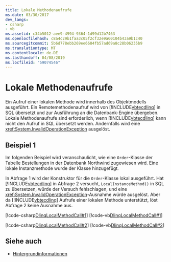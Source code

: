 ```yaml
---
title: Lokale Methodenaufrufe
ms.date: 03/30/2017
dev_langs:
- csharp
- vb
ms.assetid: c34b5012-aee9-4994-9364-1d99d12b7463
ms.openlocfilehash: c8a4c29b1faa3c05f2cf32e9a60104b43a9b1c40
ms.sourcegitcommit: 5b6d778ebb269ee6684fb57ad69a8c28b06235b9
ms.translationtype: MT
ms.contentlocale: de-DE
ms.lasthandoff: 04/08/2019
ms.locfileid: "59074546"
---
```

# <a name="local-method-calls"></a>Lokale Methodenaufrufe
Ein Aufruf einer lokalen Methode wird innerhalb des Objektmodells ausgeführt. Ein Remotemethodenaufruf wird von [!INCLUDE[vbtecdlinq](../../../../../../includes/vbtecdlinq-md.md)] in SQL übersetzt und zur Ausführung an die Datenbank-Engine übergeben. Lokale Methodenaufrufe sind erforderlich, wenn [!INCLUDE[vbtecdlinq](../../../../../../includes/vbtecdlinq-md.md)] kann nicht den Aufruf in SQL übersetzt werden. Andernfalls wird eine <xref:System.InvalidOperationException> ausgelöst.  
  
## <a name="example-1"></a>Beispiel 1  
 Im folgenden Beispiel wird veranschaulicht, wie eine `Order`-Klasse der Tabelle Bestellungen in der Datenbank Northwind zugewiesen wird. Eine lokale Instanzmethode wurde der Klasse hinzugefügt.  
  
 In Abfrage 1 wird der Konstruktor für die `Order`-Klasse lokal ausgeführt. Hat [!INCLUDE[vbtecdlinq](../../../../../../includes/vbtecdlinq-md.md)] in Abfrage 2 versucht, `LocalInstanceMethod()` in SQL zu übersetzen, würde der Versuch fehlschlagen, und eine <xref:System.InvalidOperationException>-Ausnahme würde ausgelöst. Aber da [!INCLUDE[vbtecdlinq](../../../../../../includes/vbtecdlinq-md.md)] Aufrufe einer lokalen Methode unterstützt, löst Abfrage 2 keine Ausnahme aus.  
  
 [!code-csharp[DlinqLocalMethodCall#1](../../../../../../samples/snippets/csharp/VS_Snippets_Data/DLinqLocalMethodCall/cs/Program.cs#1)]
 [!code-vb[DlinqLocalMethodCall#1](../../../../../../samples/snippets/visualbasic/VS_Snippets_Data/DLinqLocalMethodCall/vb/Module1.vb#1)]  
  
 [!code-csharp[DlinqLocalMethodCall#2](../../../../../../samples/snippets/csharp/VS_Snippets_Data/DLinqLocalMethodCall/cs/northwind.cs#2)]
 [!code-vb[DlinqLocalMethodCall#2](../../../../../../samples/snippets/visualbasic/VS_Snippets_Data/DLinqLocalMethodCall/vb/northwind.vb#2)]  
  
## <a name="see-also"></a>Siehe auch

- [Hintergrundinformationen](../../../../../../docs/framework/data/adonet/sql/linq/background-information.md)
